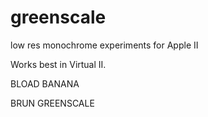 # greenscale
low res monochrome experiments for Apple II

Works best in Virtual II.

BLOAD BANANA

BRUN GREENSCALE

